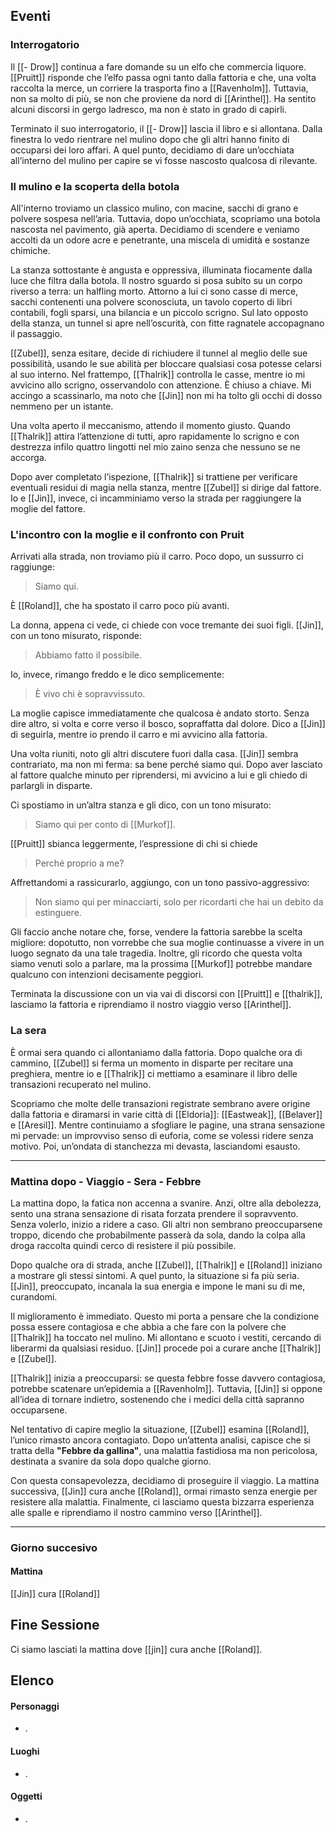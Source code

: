 ## Eventi

### Interrogatorio

Il [[- Drow]] continua a fare domande su un elfo che commercia liquore. [[Pruitt]] risponde che l’elfo passa ogni tanto dalla fattoria e che, una volta raccolta la merce, un corriere la trasporta fino a [[Ravenholm]]. Tuttavia, non sa molto di più, se non che proviene da nord di [[Arinthel]]. 
Ha sentito alcuni discorsi in gergo ladresco, ma non è stato in grado di capirli.

Terminato il suo interrogatorio, il [[- Drow]] lascia il libro e si allontana. Dalla finestra lo vedo rientrare nel mulino dopo che gli altri hanno finito di occuparsi dei loro affari. A quel punto, decidiamo di dare un’occhiata all’interno del mulino per capire se vi fosse nascosto qualcosa di rilevante.


### Il mulino e la scoperta della botola

All'interno troviamo un classico mulino, con macine, sacchi di grano e polvere sospesa nell’aria. Tuttavia, dopo un’occhiata, scopriamo una botola nascosta nel pavimento, già aperta. Decidiamo di scendere e veniamo accolti da un odore acre e penetrante, una miscela di umidità e sostanze chimiche.

La stanza sottostante è angusta e oppressiva, illuminata fiocamente dalla luce che filtra dalla botola. Il nostro sguardo si posa subito su un corpo riverso a terra: un halfling morto. Attorno a lui ci sono casse di merce, sacchi contenenti una polvere sconosciuta, un tavolo coperto di libri contabili, fogli sparsi, una bilancia e un piccolo scrigno. Sul lato opposto della stanza, un tunnel si apre nell’oscurità, con fitte ragnatele accopagnano il passaggio.

[[Zubel]], senza esitare, decide di richiudere il tunnel al meglio delle sue possibilità, usando le sue abilità per bloccare qualsiasi cosa potesse celarsi al suo interno. Nel frattempo, [[Thalrik]] controlla le casse, mentre io mi avvicino allo scrigno, osservandolo con attenzione. È chiuso a chiave. Mi accingo a scassinarlo, ma noto che [[Jin]] non mi ha tolto gli occhi di dosso nemmeno per un istante.

Una volta aperto il meccanismo, attendo il momento giusto. Quando [[Thalrik]] attira l’attenzione di tutti, apro rapidamente lo scrigno e con destrezza infilo quattro lingotti nel mio zaino senza che nessuno se ne accorga.

Dopo aver completato l’ispezione, [[Thalrik]] si trattiene per verificare eventuali residui di magia nella stanza, mentre [[Zubel]] si dirige dal fattore. Io e [[Jin]], invece, ci incamminiamo verso la strada per raggiungere la moglie del fattore.


### L'incontro con la moglie e il confronto con Pruit

Arrivati alla strada, non troviamo più il carro. Poco dopo, un sussurro ci raggiunge: 
> Siamo qui.

È [[Roland]], che ha spostato il carro poco più avanti.

La donna, appena ci vede, ci chiede con voce tremante dei suoi figli. [[Jin]], con un tono misurato, risponde: 
> Abbiamo fatto il possibile.

Io, invece, rimango freddo e le dico semplicemente:
> È vivo chi è sopravvissuto.

La moglie capisce immediatamente che qualcosa è andato storto. Senza dire altro, si volta e corre verso il bosco, sopraffatta dal dolore. Dico a [[Jin]] di seguirla, mentre io prendo il carro e mi avvicino alla fattoria.

Una volta riuniti, noto gli altri discutere fuori dalla casa. [[Jin]] sembra contrariato, ma non mi ferma: sa bene perché siamo qui. Dopo aver lasciato al fattore qualche minuto per riprendersi, mi avvicino a lui e gli chiedo di parlargli in disparte.

Ci spostiamo in un’altra stanza e gli dico, con un tono misurato: 
> Siamo qui per conto di [[Murkof]].

[[Pruitt]] sbianca leggermente, l’espressione di chi si chiede 
> Perché proprio a me?

Affrettandomi a rassicurarlo, aggiungo, con un tono passivo-aggressivo: 
> Non siamo qui per minacciarti, solo per ricordarti che hai un debito da estinguere.

Gli faccio anche notare che, forse, vendere la fattoria sarebbe la scelta migliore: dopotutto, non vorrebbe che sua moglie continuasse a vivere in un luogo segnato da una tale tragedia. Inoltre, gli ricordo che questa volta siamo venuti solo a parlare, ma la prossima [[Murkof]] potrebbe mandare qualcuno con intenzioni decisamente peggiori.

Terminata la discussione con un via vai di discorsi con [[Pruitt]] e [[thalrik]], lasciamo la fattoria e riprendiamo il nostro viaggio verso [[Arinthel]].

### La sera

È ormai sera quando ci allontaniamo dalla fattoria. Dopo qualche ora di cammino, [[Zubel]] si ferma un momento in disparte per recitare una preghiera, mentre io e [[Thalrik]] ci mettiamo a esaminare il libro delle transazioni recuperato nel mulino.

Scopriamo che molte delle transazioni registrate sembrano avere origine dalla fattoria e diramarsi in varie città di [[Eldoria]]: [[Eastweak]], [[Belaver]] e [[Aresil]]. Mentre continuiamo a sfogliare le pagine, una strana sensazione mi pervade: un improvviso senso di euforia, come se volessi ridere senza motivo. Poi, un’ondata di stanchezza mi devasta, lasciandomi esausto.

---

### Mattina dopo - Viaggio - Sera - Febbre

La mattina dopo, la fatica non accenna a svanire. Anzi, oltre alla debolezza, sento una strana sensazione di risata forzata prendere il sopravvento. Senza volerlo, inizio a ridere a caso. Gli altri non sembrano preoccuparsene troppo, dicendo che probabilmente passerà da sola, dando la colpa alla droga raccolta quindi cerco di resistere il più possibile.

Dopo qualche ora di strada, anche [[Zubel]], [[Thalrik]] e [[Roland]] iniziano a mostrare gli stessi sintomi. A quel punto, la situazione si fa più seria. [[Jin]], preoccupato, incanala la sua energia e impone le mani su di me, curandomi.

Il miglioramento è immediato. Questo mi porta a pensare che la condizione possa essere contagiosa e che abbia a che fare con la polvere che [[Thalrik]] ha toccato nel mulino. Mi allontano e scuoto i vestiti, cercando di liberarmi da qualsiasi residuo. [[Jin]] procede poi a curare anche [[Thalrik]] e [[Zubel]].

[[Thalrik]] inizia a preoccuparsi: se questa febbre fosse davvero contagiosa, potrebbe scatenare un’epidemia a [[Ravenholm]]. Tuttavia, [[Jin]] si oppone all’idea di tornare indietro, sostenendo che i medici della città sapranno occuparsene.

Nel tentativo di capire meglio la situazione, [[Zubel]] esamina [[Roland]], l’unico rimasto ancora contagiato. Dopo un’attenta analisi, capisce che si tratta della **"Febbre da gallina"**, una malattia fastidiosa ma non pericolosa, destinata a svanire da sola dopo qualche giorno.

Con questa consapevolezza, decidiamo di proseguire il viaggio. La mattina successiva, [[Jin]] cura anche [[Roland]], ormai rimasto senza energie per resistere alla malattia. Finalmente, ci lasciamo questa bizzarra esperienza alle spalle e riprendiamo il nostro cammino verso [[Arinthel]].

---

### Giorno succesivo

#### Mattina 
[[Jin]] cura [[Roland]]

## Fine Sessione

Ci siamo lasciati la mattina dove [[jin]] cura anche [[Roland]].

## Elenco

#### Personaggi
- .

#### Luoghi
- .

#### Oggetti
- .


